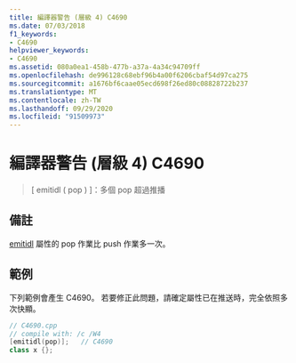 ```yaml
---
title: 編譯器警告 (層級 4) C4690
ms.date: 07/03/2018
f1_keywords:
- C4690
helpviewer_keywords:
- C4690
ms.assetid: 080a0ea1-458b-477b-a37a-4a34c94709ff
ms.openlocfilehash: de996128c68ebf96b4a00f6206cbaf54d97ca275
ms.sourcegitcommit: a1676bf6caae05ecd698f26ed80c08828722b237
ms.translationtype: MT
ms.contentlocale: zh-TW
ms.lasthandoff: 09/29/2020
ms.locfileid: "91509973"
---
```

# <a name="compiler-warning-level-4-c4690"></a>編譯器警告 (層級 4) C4690

> \[ emitidl ( pop ) ]：多個 pop 超過推播

## <a name="remarks"></a>備註

[emitidl](../../windows/attributes/emitidl.md) 屬性的 pop 作業比 push 作業多一次。

## <a name="example"></a>範例

下列範例會產生 C4690。 若要修正此問題，請確定屬性已在推送時，完全依照多次快顯。

```cpp
// C4690.cpp
// compile with: /c /W4
[emitidl(pop)];   // C4690
class x {};
```
